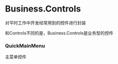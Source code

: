 ﻿# Business.Controls

对平时工作中开发经常用到的控件进行封装

和Controls不同的是，Business.Controls是业务型的控件

### QuickMainMenu

主菜单控件

